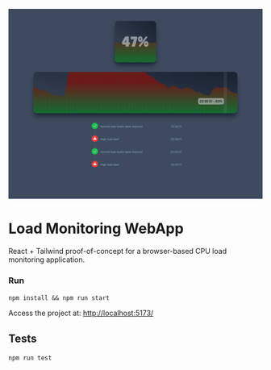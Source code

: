 ![Screenshot](./img/screenshot.png)

# Load Monitoring WebApp

React + Tailwind proof-of-concept for a browser-based CPU load monitoring application.

### Run

```
npm install && npm run start
```

Access the project at: [http://localhost:5173/](http://localhost:5173/)

## Tests

```
npm run test
```


